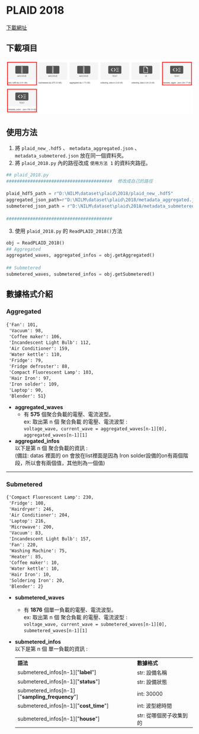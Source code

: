 # PLAID 2018
[下載網址](https://figshare.com/articles/dataset/PLAID_-_A_Voltage_and_Current_Measurement_Dataset_for_Plug_Load_Appliance_Identification_in_Households/10084619)

## 下載項目
![plaid 2018 下載項目](./img/plaid_download.png)

## 使用方法 
1. 將 `plaid_new_.hdf5` 、 `metadata_aggregated.json` 、 `metadata_submetered.json` 放在同一個資料夾。
2. 將 `plaid_2018.py` 內的路徑改成 `使用方法 1` 的資料夾路徑。
  ```python
  ## plaid_2018.py
  ########################################  修改成自己的路徑

  plaid_hdf5_path = r"D:\NILM\dataset\plaid\2018/plaid_new_.hdf5"
  aggregated_json_path=r"D:\NILM\dataset\plaid\2018/metadata_aggregated.json"
  submetered_json_path = r"D:\NILM\dataset\plaid\2018/metadata_submetered.json"

  ########################################
  ```
3. 使用 `plaid_2018.py` 的 `ReadPLAID_2018()`方法
```python
obj = ReadPLAID_2018()
## Aggregated
aggregated_waves, aggregated_infos = obj.getAggregated()

## Submetered
submetered_waves, submetered_infos = obj.getSubmetered()
```

## 數據格式介紹
### Aggregated


``` 設備名稱 : 數量
{'Fan': 101, 
 'Vacuum': 98,
 'Coffee maker': 106,
 'Incandescent Light Bulb': 112,
 'Air Conditioner': 159,
 'Water kettle': 110,
 'Fridge': 79,
 'Fridge defroster': 88,
 'Compact Fluorescent Lamp': 103,
 'Hair Iron': 97,
 'Iron solder': 109,
 'Laptop': 90,
 'Blender': 51}
```
* <b>aggregated_waves</b>
  * 有 <b>575</b> 個聚合負載的電壓、電流波型。
    <br>ex: 取出第 n 個 聚合負載 的電壓、電流波型 :
    <br>`voltage_wave, current_wave = aggregated_waves[n-1][0], aggregated_waves[n-1][1]`
* <b>aggregated_infos</b>
  <br>以下是第 n 個 聚合負載的資訊 : 
  <br>(備註: datas 裡面的 on 會放在list裡面是因為 Iron solder設備的on有兩個階段，所以會有兩個值，其他則為一個值)
  


<hr>

### Submetered

```
{'Compact Fluorescent Lamp': 230,
 'Fridge': 108,
 'Hairdryer': 246,
 'Air Conditioner': 204,
 'Laptop': 216,
 'Microwave': 200,
 'Vacuum': 83,
 'Incandescent Light Bulb': 157,
 'Fan': 220,
 'Washing Machine': 75,
 'Heater': 85,
 'Coffee maker': 10,
 'Water kettle': 10,
 'Hair Iron': 10,
 'Soldering Iron': 20,
 'Blender': 2}
```

* <b>submetered_waves</b>
  * 有 <b>1876</b> 個單一負載的電壓、電流波型。
    <br>ex: 取出第 n 個 聚合負載 的電壓、電流波型 :
    <br>`voltage_wave, current_wave = submetered_waves[n-1][0], submetered_waves[n-1][1]`
* <b>submetered_infos</b>
  <br>以下是第 n 個 單一負載的資訊 : 
  <table>
    <tr>
        <th>語法</th>
        <th>數據格式</th>
    </tr>
  
    <tr>
        <td>submetered_infos[n-1]["<b>label</b>"]</td>
        <td>str: 設備名稱</td>
    </tr>
    <tr>
        <td>submetered_infos[n-1]["<b>status</b>"]</td>
        <td>str: 設備狀態</td>
    </tr>
    <tr>
        <td>submetered_infos[n-1]["<b>sampling_frequency</b>"]</td>
        <td>int: 30000</td>
    </tr>
    <tr>
        <td>submetered_infos[n-1]["<b>cost_time</b>"]</td>
        <td>int: 波型總時間</td>
    </tr>
    <tr>
        <td>submetered_infos[n-1]["<b>house</b>"]</td>
        <td>str: 從哪個房子收集到的</td>
    </tr>    
</table>
